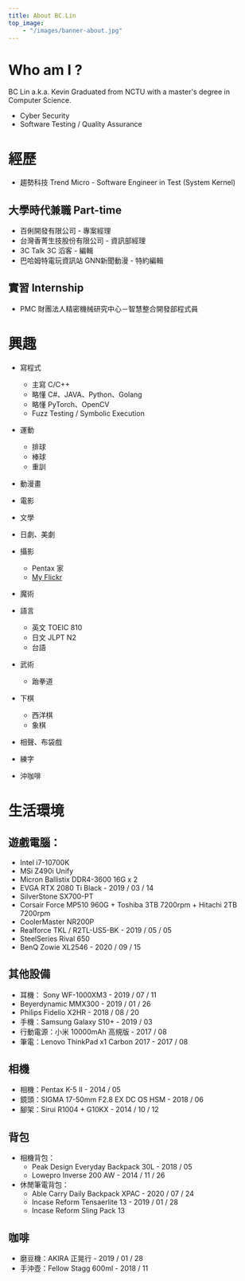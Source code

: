 ```yaml
---
title: About BC.Lin
top_image:
    - "/images/banner-about.jpg"
---
```


# Who am I ? 
BC Lin a.k.a. Kevin
Graduated from NCTU with a master's degree in Computer Science.

- Cyber Security
- Software Testing / Quality Assurance

# 經歷

- 趨勢科技 Trend Micro - Software Engineer in Test (System Kernel)

## 大學時代兼職 Part-time
- 百俐開發有限公司 - 專案經理 
- 台灣香菁生技股份有限公司 - 資訊部經理
- 3C Talk 3C 滔客 - 編輯 
- 巴哈姆特電玩資訊站 GNN新聞動漫 - 特約編輯 

## 實習 Internship 
- PMC 財團法人精密機械研究中心－智慧整合開發部程式員  


# 興趣
- 寫程式 
    - 主寫 C/C++ 
    - 略懂 C#、JAVA、Python、Golang
    - 略懂 PyTorch、OpenCV
    - Fuzz Testing / Symbolic Execution
    
- 運動
    - 排球
    - 棒球
    - 重訓

- 動漫畫
- 電影
- 文學
- 日劇、美劇
- 攝影
  - Pentax 家
  - [My Flickr](https://www.flickr.com/photos/37901222@N04/)
- 魔術
- 語言
    - 英文 TOEIC 810
    - 日文 JLPT N2
    - 台語 

- 武術
  - 跆拳道

- 下棋
  - 西洋棋
  - 象棋

- 相聲、布袋戲
- 練字
- 沖咖啡

# 生活環境
## 遊戲電腦： 
- Intel i7-10700K
- MSi Z490i Unify
- Micron Ballistix DDR4-3600 16G x 2
- EVGA RTX 2080 Ti Black - 2019 / 03 / 14 
- SilverStone SX700-PT 
- Corsair Force MP510 960G + Toshiba 3TB 7200rpm + Hitachi 2TB 7200rpm
- CoolerMaster NR200P
- Realforce TKL / R2TL-US5-BK - 2019 / 05 / 05 
- SteelSeries Rival 650
- BenQ Zowie XL2546 - 2020 / 09 / 15  

## 其他設備
- 耳機： Sony WF-1000XM3 - 2019 / 07 / 11 
- Beyerdynamic MMX300 - 2019 / 01 / 26 
- Philips Fidelio X2HR - 2018 / 08 / 20 
- 手機：Samsung Galaxy S10+ - 2019 / 03 
- 行動電源：小米 10000mAh 高規版 - 2017 / 08 
- 筆電：Lenovo ThinkPad x1 Carbon 2017 - 2017 / 08 

## 相機
- 相機：Pentax K-5 II - 2014 / 05 
- 鏡頭：SIGMA 17-50mm F2.8 EX DC OS HSM - 2018 / 06 
- 腳架：Sirui R1004 + G10KX - 2014 / 10 / 12 

## 背包
- 相機背包： 
  - Peak Design Everyday Backpack 30L - 2018 / 05 
  - Lowepro Inverse 200 AW - 2014 / 11 / 26 
- 休閒筆電背包：
  - Able Carry Daily Backpack XPAC - 2020 / 07 / 24
  - Incase Reform Tensaerlite 13 - 2019 / 01 / 28 
  - Incase Reform Sling Pack 13


## 咖啡
- 磨豆機：AKIRA 正晃行 - 2019 / 01 / 28 
- 手沖壺：Fellow Stagg 600ml - 2018 / 11
